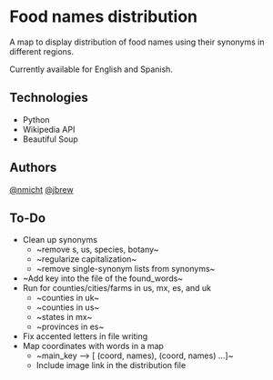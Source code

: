 # Food names distribution

A map to display distribution of food names using their synonyms in different regions.

Currently available for English and Spanish.


## Technologies
- Python
- Wikipedia API
- Beautiful Soup

## Authors
[@nmicht](https://github.com/nmicht/)
[@jbrew](https://github.com/jbrew/)

## To-Do

- Clean up synonyms
    - ~remove s, us, species, botany~
    - ~regularize capitalization~
    - ~remove single-synonym lists from synonyms~
- ~Add key into the file of the found_words~
- Run for counties/cities/farms in us, mx, es, and uk
	- ~counties in uk~
	- ~counties in us~
	- ~states in mx~
	- ~provinces in es~
- Fix accented letters in file writing
- Map coordinates with words in a map
    - ~main_key --> [ (coord, names), (coord, names) ...]~
    - Include image link in the distribution file
